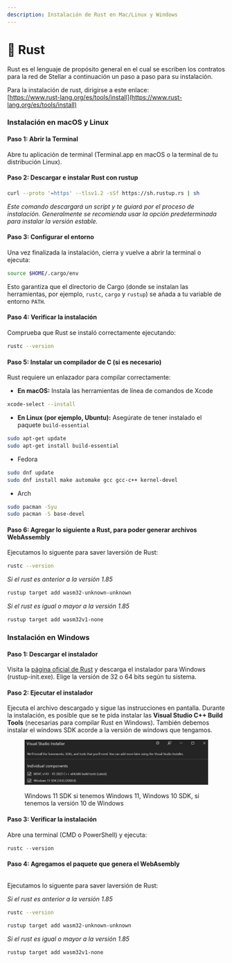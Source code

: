 ```yaml
---
description: Instalación de Rust en Mac/Linux y Windows
---
```


# 🦀 Rust

Rust es el lenguaje de propósito general en el cual se escriben los contratos para la red de Stellar a continuación un paso a paso para su instalación.

Para la instalación de rust, dirigirse a este enlace:\
[https://www.rust-lang.org/es/tools/install](https://www.rust-lang.org/es/tools/install)

### **Instalación en macOS y Linux**

#### Paso 1: Abrir la Terminal

Abre tu aplicación de terminal (Terminal.app en macOS o la terminal de tu distribución Linux).

#### Paso 2: Descargar e instalar Rust con rustup

```bash
curl --proto '=https' --tlsv1.2 -sSf https://sh.rustup.rs | sh
```

_Este comando descargará un script y te guiará por el proceso de instalación. Generalmente se recomienda usar la opción predeterminada para instalar la versión estable._

#### Paso 3: Configurar el entorno

Una vez finalizada la instalación, cierra y vuelve a abrir la terminal o ejecuta:

```bash
source $HOME/.cargo/env
```

Esto garantiza que el directorio de Cargo (donde se instalan las herramientas, por ejemplo, `rustc`, `cargo` y `rustup`) se añada a tu variable de entorno `PATH`.

#### Paso 4: Verificar la instalación

Comprueba que Rust se instaló correctamente ejecutando:

```bash
rustc --version
```

#### Paso 5: Instalar un compilador de C (si es necesario)

Rust requiere un enlazador para compilar correctamente:

* **En macOS:** Instala las herramientas de línea de comandos de Xcode

```bash
xcode-select --install
```

* **En Linux (por ejemplo, Ubuntu):** Asegúrate de tener instalado el paquete `build-essential`

```bash
sudo apt-get update
sudo apt-get install build-essential
```

* Fedora

```bash
sudo dnf update
sudo dnf install make automake gcc gcc-c++ kernel-devel
```

* Arch

```bash
sudo pacman -Syu
sudo pacman -S base-devel
```

#### Paso 6: Agregar lo siguiente a Rust, para poder generar archivos WebAssembly

Ejecutamos lo siguente para saver laversión de Rust:

```bash
rustc --version
```

_Si el rust es anterior a la versión 1.85_

```bash
rustup target add wasm32-unknown-unknown 
```

_Si el rust es igual o mayor a la versión 1.85_

```bash
rustup target add wasm32v1-none
```

### Instalación en Windows

#### Paso 1: Descargar el instalador

Visita la [página oficial de Rust](https://www.rust-lang.org/es/tools/install) y descarga el instalador para Windows (rustup-init.exe). Elige la versión de 32 o 64 bits según tu sistema.

#### Paso 2: Ejecutar el instalador

Ejecuta el archivo descargado y sigue las instrucciones en pantalla. Durante la instalación, es posible que se te pida instalar las **Visual Studio C++ Build Tools** (necesarias para compilar Rust en Windows). También debemos instalar el windows SDK acorde a la versión de windows que tengamos.

<figure><img src="../../.gitbook/assets/image (1) (1) (1) (1) (1) (1).png" alt=""><figcaption><p>Windows 11 SDK si tenemos Windows 11, Windows 10 SDK, si tenemos la versión 10 de Windows</p></figcaption></figure>

#### Paso 3: Verificar la instalación

Abre una terminal (CMD o PowerShell) y ejecuta:

```powershell
rustc --version
```

#### Paso 4:  Agregamos el paquete que genera el WebAsembly

```powershell
```

Ejecutamos lo siguente para saver laversión de Rust:

_Si el rust es anterior a la versión 1.85_

```bash
rustc --version
```

```bash
rustup target add wasm32-unknown-unknown 
```

_Si el rust es igual o mayor a la versión 1.85_

```bash
rustup target add wasm32v1-none
```

